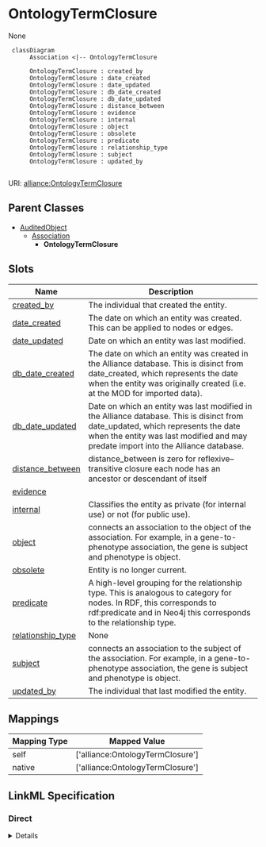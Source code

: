 # OntologyTermClosure

None


```mermaid
 classDiagram
      Association <|-- OntologyTermClosure
      
      OntologyTermClosure : created_by
      OntologyTermClosure : date_created
      OntologyTermClosure : date_updated
      OntologyTermClosure : db_date_created
      OntologyTermClosure : db_date_updated
      OntologyTermClosure : distance_between
      OntologyTermClosure : evidence
      OntologyTermClosure : internal
      OntologyTermClosure : object
      OntologyTermClosure : obsolete
      OntologyTermClosure : predicate
      OntologyTermClosure : relationship_type
      OntologyTermClosure : subject
      OntologyTermClosure : updated_by
      

```



URI: [alliance:OntologyTermClosure](http://alliancegenome.org/OntologyTermClosure)


## Parent Classes

* [AuditedObject](AuditedObject.md)
    * [Association](Association.md)
        * **OntologyTermClosure**




<!-- no inheritance hierarchy -->


## Slots

| Name | Description  |
| ---  | ---  |
| [created_by](created_by.md) | The individual that created the entity. |
| [date_created](date_created.md) | The date on which an entity was created. This can be applied to nodes or edges. |
| [date_updated](date_updated.md) | Date on which an entity was last modified. |
| [db_date_created](db_date_created.md) | The date on which an entity was created in the Alliance database.  This is disinct from date_created, which represents the date when the entity was originally created (i.e. at the MOD for imported data). |
| [db_date_updated](db_date_updated.md) | Date on which an entity was last modified in the Alliance database.  This is disinct from date_updated, which represents the date when the entity was last modified and may predate import into the Alliance database. |
| [distance_between](distance_between.md) | distance_between is zero for reflexive–transitive closure each node has an ancestor or descendant of itself |
| [evidence](evidence.md) |  |
| [internal](internal.md) | Classifies the entity as private (for internal use) or not (for public use). |
| [object](object.md) | connects an association to the object of the association. For example, in a gene-to-phenotype association, the gene is subject and phenotype is object. |
| [obsolete](obsolete.md) | Entity is no longer current. |
| [predicate](predicate.md) | A high-level grouping for the relationship type. This is analogous to category for nodes. In RDF, this corresponds to rdf:predicate and in Neo4j this corresponds to the relationship type. |
| [relationship_type](relationship_type.md) | None |
| [subject](subject.md) | connects an association to the subject of the association. For example, in a gene-to-phenotype association, the gene is subject and phenotype is object. |
| [updated_by](updated_by.md) | The individual that last modified the entity. |


## Mappings

| Mapping Type | Mapped Value |
| ---  | ---  |
| self | ['alliance:OntologyTermClosure'] |
| native | ['alliance:OntologyTermClosure'] |




## LinkML Specification

<!-- TODO: investigate https://stackoverflow.com/questions/37606292/how-to-create-tabbed-code-blocks-in-mkdocs-or-sphinx -->

### Direct

<details>
```yaml
name: OntologyTermClosure
from_schema: https://github.com/alliance-genome/agr_curation_schema/ontologyTerm.yaml
is_a: Association
slots:
- relationship_type
- distance_between
slot_usage:
  subject:
    name: subject
    domain_of:
    - Association
    - VariantConsequence
    range: OntologyTerm
  object:
    name: object
    domain_of:
    - Association
    - VariantConsequence
    range: OntologyTerm
  distance_between:
    name: distance_between
    description: distance_between is zero for reflexive–transitive closure each node
      has an ancestor or descendant of itself
    domain_of:
    - OntologyTermClosure

```
</details>

### Induced

<details>
```yaml
name: OntologyTermClosure
from_schema: https://github.com/alliance-genome/agr_curation_schema/ontologyTerm.yaml
is_a: Association
slot_usage:
  subject:
    name: subject
    domain_of:
    - Association
    - VariantConsequence
    range: OntologyTerm
  object:
    name: object
    domain_of:
    - Association
    - VariantConsequence
    range: OntologyTerm
  distance_between:
    name: distance_between
    description: distance_between is zero for reflexive–transitive closure each node
      has an ancestor or descendant of itself
    domain_of:
    - OntologyTermClosure
attributes:
  relationship_type:
    name: relationship_type
    from_schema: https://github.com/alliance-genome/agr_curation_schema/ontologyTerm.yaml
    multivalued: true
    alias: relationship_type
    owner: OntologyTermClosure
    domain_of:
    - OntologyTermClosure
    range: string
  distance_between:
    name: distance_between
    description: distance_between is zero for reflexive–transitive closure each node
      has an ancestor or descendant of itself
    from_schema: https://github.com/alliance-genome/agr_curation_schema/ontologyTerm.yaml
    alias: distance_between
    owner: OntologyTermClosure
    domain_of:
    - OntologyTermClosure
    range: integer
  subject:
    name: subject
    description: connects an association to the subject of the association. For example,
      in a gene-to-phenotype association, the gene is subject and phenotype is object.
    from_schema: https://github.com/alliance-genome/agr_curation_schema/core.yaml
    is_a: association_slot
    alias: subject
    owner: OntologyTermClosure
    domain_of:
    - Association
    - VariantConsequence
    range: OntologyTerm
    required: true
  predicate:
    name: predicate
    description: A high-level grouping for the relationship type. This is analogous
      to category for nodes. In RDF, this corresponds to rdf:predicate and in Neo4j
      this corresponds to the relationship type.
    from_schema: https://github.com/alliance-genome/agr_curation_schema/core.yaml
    exact_mappings:
    - biolink:predicate
    is_a: association_slot
    alias: predicate
    owner: OntologyTermClosure
    domain_of:
    - Association
    - GeneToGeneOrthology
    range: string
    required: true
  object:
    name: object
    description: connects an association to the object of the association. For example,
      in a gene-to-phenotype association, the gene is subject and phenotype is object.
    from_schema: https://github.com/alliance-genome/agr_curation_schema/core.yaml
    is_a: association_slot
    alias: object
    owner: OntologyTermClosure
    domain_of:
    - Association
    - VariantConsequence
    range: OntologyTerm
    required: true
  evidence:
    name: evidence
    description: ''
    from_schema: https://github.com/alliance-genome/agr_curation_schema/src/schema/reference
    multivalued: true
    alias: evidence
    owner: OntologyTermClosure
    domain_of:
    - AlleleGenerationMethodAssociation
    - Note
    - SlotAnnotation
    - Association
    range: InformationContentEntity
  created_by:
    name: created_by
    description: The individual that created the entity.
    from_schema: https://github.com/alliance-genome/agr_curation_schema/core.yaml
    domain: AuditedObject
    multivalued: false
    alias: created_by
    owner: OntologyTermClosure
    domain_of:
    - AuditedObject
    range: Person
  date_created:
    name: date_created
    description: The date on which an entity was created. This can be applied to nodes
      or edges.
    from_schema: https://github.com/alliance-genome/agr_curation_schema/core.yaml
    aliases:
    - creation_date
    exact_mappings:
    - dct:createdOn
    - WIKIDATA_PROPERTY:P577
    alias: date_created
    owner: OntologyTermClosure
    domain_of:
    - AuditedObject
    - AuditedObjectDTO
    range: datetime
  updated_by:
    name: updated_by
    description: The individual that last modified the entity.
    from_schema: https://github.com/alliance-genome/agr_curation_schema/core.yaml
    domain: AuditedObject
    multivalued: false
    alias: updated_by
    owner: OntologyTermClosure
    domain_of:
    - AuditedObject
    range: Person
  date_updated:
    name: date_updated
    description: Date on which an entity was last modified.
    from_schema: https://github.com/alliance-genome/agr_curation_schema/core.yaml
    aliases:
    - date_last_modified
    alias: date_updated
    owner: OntologyTermClosure
    domain_of:
    - AuditedObject
    - AuditedObjectDTO
    range: datetime
  db_date_created:
    name: db_date_created
    description: The date on which an entity was created in the Alliance database.  This
      is disinct from date_created, which represents the date when the entity was
      originally created (i.e. at the MOD for imported data).
    from_schema: https://github.com/alliance-genome/agr_curation_schema/core.yaml
    alias: db_date_created
    owner: OntologyTermClosure
    domain_of:
    - AuditedObject
    - AuditedObjectDTO
    range: datetime
  db_date_updated:
    name: db_date_updated
    description: Date on which an entity was last modified in the Alliance database.  This
      is disinct from date_updated, which represents the date when the entity was
      last modified and may predate import into the Alliance database.
    from_schema: https://github.com/alliance-genome/agr_curation_schema/core.yaml
    alias: db_date_updated
    owner: OntologyTermClosure
    domain_of:
    - AuditedObject
    - AuditedObjectDTO
    range: datetime
  internal:
    name: internal
    description: Classifies the entity as private (for internal use) or not (for public
      use).
    notes:
    - Default value is true.
    from_schema: https://github.com/alliance-genome/agr_curation_schema/core.yaml
    alias: internal
    owner: OntologyTermClosure
    domain_of:
    - AuditedObject
    - AuditedObjectDTO
    range: boolean
    required: true
  obsolete:
    name: obsolete
    description: Entity is no longer current.
    notes:
    - Obsolete entities are preserved in the database for posterity but should not
      be publicly displayed.
    from_schema: https://github.com/alliance-genome/agr_curation_schema/core.yaml
    alias: obsolete
    owner: OntologyTermClosure
    domain_of:
    - AuditedObject
    - AuditedObjectDTO
    range: boolean

```
</details>